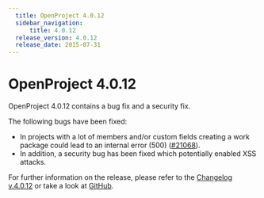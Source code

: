```yaml
---
  title: OpenProject 4.0.12
  sidebar_navigation:
      title: 4.0.12
  release_version: 4.0.12
  release_date: 2015-07-31
---
```



# OpenProject 4.0.12

OpenProject 4.0.12 contains a bug fix and a security fix.

The following bugs have been fixed:

  - In projects with a lot of members and/or custom fields creating a
    work package could lead to an internal error (500)
    ([\#21068](https://community.openproject.org/work_packages/21068)).
  - In addition, a security bug has been fixed which potentially enabled
    XSS attacks.

For further information on the release, please refer to the [Changelog
v.4.0.12](https://community.openproject.org/versions/756) or take a look
at [GitHub](https://github.com/opf/openproject/tree/v4.0.12).

 


